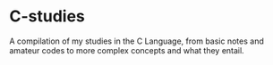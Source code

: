 # C-studies
A compilation of my studies in the C Language, from basic notes and amateur codes to more complex concepts and what they entail.

